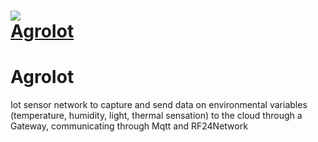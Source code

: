 <h1 align=“center”>
<img src=“logo.png”/><br/>
<a href="https://telemetry-iot.herokuapp.com/">AgroIot</a>
</h1>

# AgroIot
Iot sensor network to capture and send data on environmental variables (temperature, humidity, light, thermal sensation) to the cloud through a Gateway, communicating through Mqtt and RF24Network
